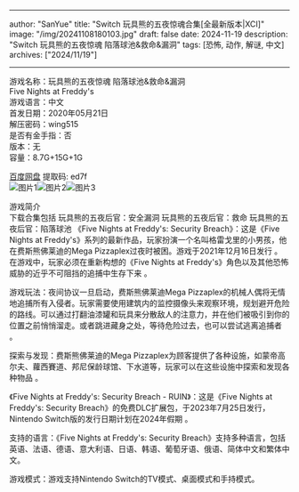 
---
author: "SanYue"
title: "Switch 玩具熊的五夜惊魂合集[全最新版本|XCI]"
image: "/img/20241108180103.jpg"
draft: false
date: 2024-11-19
description: "Switch 玩具熊的五夜惊魂 陷落球池&救命&漏洞"
tags: [恐怖, 动作, 解谜, 中文]
archives: ["2024/11/19"]

---

游戏名称：玩具熊的五夜惊魂 陷落球池&救命&漏洞   
Five Nights at Freddy's    
游戏语言：中文  
首发日期：2020年05月21日  
解压密码：wing515  
是否有金手指：否  
版本：无   
容量：8.7G+15G+1G

[百度网盘](https//pan.baidu.com/s/1bYxn36PAXN9lr3MrlKt5vw) 提取码: ed7f  
![图片1](/img/a969aa.jpg)![图片2](/img/255be5.jpg)![图片3](/img/1e7dfa.jpg)  

游戏简介  
下载合集包括
玩具熊的五夜后官：安全漏洞
玩具熊的五夜后官：救命
玩具熊的五夜后官：陷落球池
《Five Nights at Freddy's: Security Breach》：这是《Five Nights at Freddy's》系列的最新作品，玩家扮演一个名叫格雷戈里的小男孩，他在费斯熊佛莱迪的Mega Pizzaplex过夜时被困。游戏于2021年12月16日发行
。在游戏中，玩家必须在重新构想的《Five Nights at Freddy's》角色以及其他恐怖威胁的近乎不可阻挡的追捕中生存下来
。

游戏玩法：夜间协议一旦启动，费斯熊佛莱迪Mega Pizzaplex的机械人偶将无情地追捕所有入侵者。玩家需要使用建筑内的监控摄像头来观察环境，规划避开危险的路线。可以通过打翻油漆罐和玩具来分散敌人的注意力，并在他们被吸引到你的位置之前悄悄溜走。或者跳进藏身之处，等待危险过去，也可以尝试逃离追捕者
。

探索与发现：费斯熊佛莱迪的Mega Pizzaplex为顾客提供了各种设施，如蒙帝高尔夫、蘿西賽道、邦尼保龄球馆、下水道等，玩家可以在这些设施中探索和发现各种物品
。

《Five Nights at Freddy's: Security Breach - RUIN》：这是《Five Nights at Freddy's: Security Breach》的免费DLC扩展包，于2023年7月25日发行，Nintendo Switch版的发行日期计划在2024年假期
。

支持的语言：《Five Nights at Freddy's: Security Breach》支持多种语言，包括英语、法语、德语、意大利语、日语、韩语、葡萄牙语、俄语、简体中文和繁体中文。

游戏模式：游戏支持Nintendo Switch的TV模式、桌面模式和手持模式。
